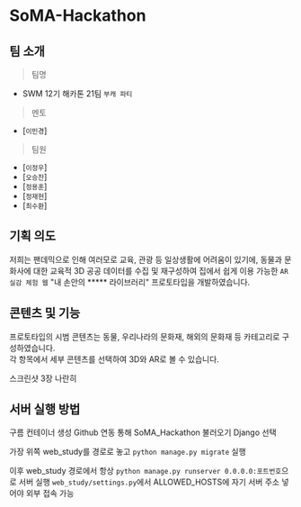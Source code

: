 # SoMA-Hackathon


## 팀 소개 

> 팀명 
- SWM 12기 해카톤 21팀 `부캐 파티`

> 멘토
- [`이민경`] 
> 팀원
- [`이정우`]
- [`오승찬`]
- [`정용훈`]
- [`정재헌`]
- [`최수환`]


## 기획 의도

저희는 팬데믹으로 인해 여러모로 교육, 관광 등 일상생활에 어려움이 있기에, 동물과 문화사에 대한 교육적 3D 공공 데이터를 수집 및 재구성하여 집에서 쉽게 이용 가능한 `AR 실감 체험 웹` "내 손안의 ***** 라이브러리" 프로토타입을 개발하였습니다.

## 콘텐츠 및 기능 

프로토타입의 시범 콘텐츠는 동물, 우리나라의 문화재, 해외의 문화재 등 카테고리로 구성하였습니다.  
각 항목에서 세부 콘텐츠를 선택하여 3D와 AR로 볼 수 있습니다. 

스크린샷 3장 나란히



## 서버 실행 방법 

구름 컨테이너 생성
Github 연동 통해  SoMA_Hackathon 불러오기
Django 선택

가장 위쪽 web_study를 경로로 놓고
`python manage.py migrate` 실행

이후 web_study 경로에서 항상 `python manage.py runserver 0.0.0.0:포트번호`으로 서버 실행
`web_study/settings.py`에서 ALLOWED_HOSTS에 자기 서버 주소 넣어야 외부 접속 가능
